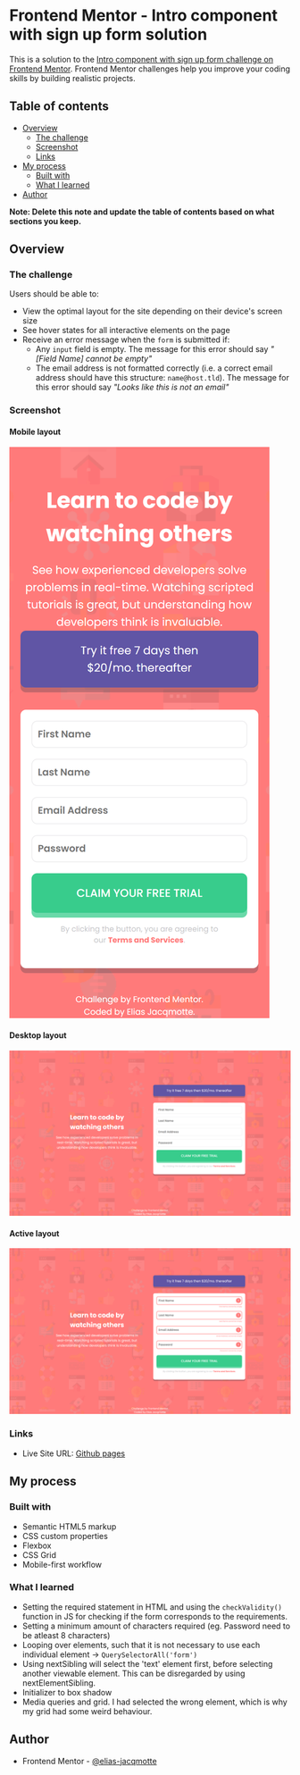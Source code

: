 # Frontend Mentor - Intro component with sign up form solution

This is a solution to the [Intro component with sign up form challenge on Frontend Mentor](https://www.frontendmentor.io/challenges/intro-component-with-signup-form-5cf91bd49edda32581d28fd1). Frontend Mentor challenges help you improve your coding skills by building realistic projects. 

## Table of contents

- [Overview](#overview)
  - [The challenge](#the-challenge)
  - [Screenshot](#screenshot)
  - [Links](#links)
- [My process](#my-process)
  - [Built with](#built-with)
  - [What I learned](#what-i-learned)
- [Author](#author)

**Note: Delete this note and update the table of contents based on what sections you keep.**

## Overview

### The challenge

Users should be able to:

- View the optimal layout for the site depending on their device's screen size
- See hover states for all interactive elements on the page
- Receive an error message when the `form` is submitted if:
  - Any `input` field is empty. The message for this error should say *"[Field Name] cannot be empty"*
  - The email address is not formatted correctly (i.e. a correct email address should have this structure: `name@host.tld`). The message for this error should say *"Looks like this is not an email"*

### Screenshot

#### Mobile layout

![Mobile layout](./images/finished_product/mobile-layout.png)

#### Desktop layout

![Desktop layout](./images/finished_product/desktop-layout.png)

#### Active layout
![Active layout](./images/finished_product/active-layout.png)

### Links

- Live Site URL: [Github pages](https://elias-jacqmotte.github.io/intro-component-with-signup-form-vanilla/)

## My process

### Built with

- Semantic HTML5 markup
- CSS custom properties
- Flexbox
- CSS Grid
- Mobile-first workflow

### What I learned

- Setting the required statement in HTML and using the `checkValidity()` function in JS for checking if the form corresponds to the requirements.
- Setting a minimum amount of characters required (eg. Password need to be atleast 8 characters)
- Looping over elements, such that it is not necessary to use each individual element -> `QuerySelectorAll('form')`
- Using nextSibling will select the 'text' element first, before selecting another viewable element. This can be disregarded by using nextElementSibling.
- Initializer to box shadow
- Media queries and grid. I had selected the wrong element, which is why my grid had some weird behaviour.


## Author

- Frontend Mentor - [@elias-jacqmotte](https://www.frontendmentor.io/profile/elias-jacqmotte)
